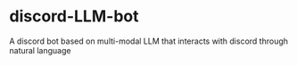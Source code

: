 # discord-LLM-bot
A discord bot based on multi-modal LLM that interacts with discord through natural language
